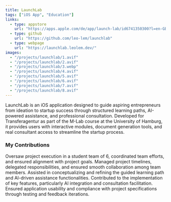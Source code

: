```yaml
---
title: LaunchLab
tags: ["iOS App", "Education"]
links:
  - type: appstore
    url: "https://apps.apple.com/de/app/launch-lab/id6741350300?l=en-GB"
  - type: github
    url: "https://github.com/leo-lem/launchlab"
  - type: webpage
    url: "https://launchlab.leolem.dev/"
images:
  - "/projects/launchlab/1.avif"
  - "/projects/launchlab/2.avif"
  - "/projects/launchlab/3.webp"
  - "/projects/launchlab/4.avif"
  - "/projects/launchlab/5.avif"
  - "/projects/launchlab/6.avif"
  - "/projects/launchlab/7.avif"
  - "/projects/launchlab/8.avif"
---
```


LaunchLab is an iOS application designed to guide aspiring entrepreneurs from ideation to startup success through structured learning paths, AI-powered assistance, and professional consultation. Developed for Transferagentur as part of the M-Lab course at the University of Hamburg, it provides users with interactive modules, document generation tools, and real consultant access to streamline the startup process.

### My Contributions

Oversaw project execution in a student team of 6, coordinated team efforts, and ensured alignment with project goals. Managed project timelines, delegated responsibilities, and ensured smooth collaboration among team members. Assisted in conceptualizing and refining the guided learning path and AI-driven assistance functionalities. Contributed to the implementation of key features, particularly AI integration and consultation facilitation. Ensured application usability and compliance with project specifications through testing and feedback iterations.